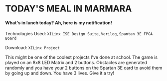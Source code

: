 # TODAY'S MEAL IN MARMARA

#### What's in lunch today? Ah, here is my notification!

Technologies Used: `XILinx ISE Design Suite`, `Verilog`, `Spantan 3E FPGA Board`

Download: `XILinx Project`

This might be one of the coolest projects I've done at school.
 The game is played on an 8x8 LED Matrix and 2 buttons. Obstacles
  are generated randomly and you have your 2 buttons on the
   Spartan 3E card to avoid them by going up and down. You have
    3 lives. Give it a try!